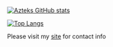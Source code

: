 [![Azteks GitHub stats](https://github-readme-stats.vercel.app/api?username=aztek1337&theme=gruvbox)](https://github.com/anuraghazra/github-readme-stats)

[![Top Langs](https://github-readme-stats.vercel.app/api/top-langs/?username=aztek1337&theme=gruvboxhide=C,objective-C)](https://github.com/anuraghazra/github-readme-stats)

Please visit my [site](htttps://angel-alvarez.dev) for contact info
